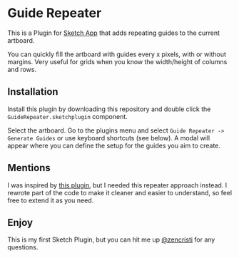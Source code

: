 # Guide Repeater
This is a Plugin for [Sketch App](http://www.sketchapp.com) that adds repeating guides to the current artboard.

You can quickly fill the artboard with guides every x pixels, with or without margins. Very useful for grids when you know the width/height of columns and rows.

## Installation
Install this plugin by downloading this repository and double click the `GuideRepeater.sketchplugin` component.

Select the artboard. Go to the plugins menu and select `Guide Repeater -> Generate Guides` or use keyboard shortcuts (see below).
A modal will appear where you can define the setup for the guides you aim to create.

## Mentions
I was inspired by [this plugin](https://github.com/herrhelms/even-guides-sketch), but I needed this repeater approach instead. I rewrote part of the code to make it cleaner and easier to understand, so feel free to extend it as you need.

## Enjoy
This is my first Sketch Plugin, but you can hit me up [@zencristi](http://twitter.com/zencristi) for any questions.
